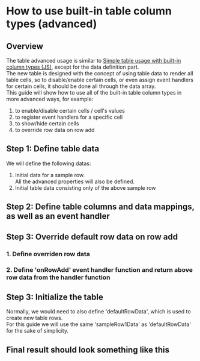 # How to use built-in table column types (advanced)
## Overview
The table advanced usage is similar to [Simple table usage with built-in column types (JS)](./SimpleTableUsage), except for the data definition part.<br/>
The new table is designed with the concept of using table data to render all table cells, so to disable/enable certain cells, or even assign event handlers for certain cells, it should be done all through the data array. <br/>
This guide will show how to use all of the built-in table column types in more advanced ways, for example: <br/>
1. to enable/disable certain cells / cell's values <br/>
2. to register event handlers for a specific cell <br/>
3. to show/hide certain cells
4. to override row data on row add

## Step 1: Define table data
We will define the following datas: <br/>
1. Initial data for a sample row. <br/>
All the advanced properties will also be defined. <br/>
2. Initial table data consisting only of the above sample row
<script src="https://gist.github.com/trinhhunganh/2aa5291825d59faefa5d6fe5c16d5bc4.js"></script>

## Step 2: Define table columns and data mappings, as well as an event handler
<script src="https://gist.github.com/trinhhunganh/ad215b28599f8a8f27f1e094d2b22a12.js"></script>

## Step 3: Override default row data on row add
### 1. Define overriden row data
<script src="https://gist.github.com/trinhhunganh/d308026aad07cb9904f79d0ff0a757f7.js"></script>
### 2. Define 'onRowAdd' event handler function and return above row data from the handler function
<script src="https://gist.github.com/trinhhunganh/33c8bef6273cb09bfaf836bf9550305e.js"></script>

## Step 3: Initialize the table
Normally, we would need to also define 'defaultRowData', which is used to create new table rows. <br />
For this guide we will use the same 'sampleRow1Data' as 'defaultRowData' for the sake of simplicity.
<script src="https://gist.github.com/trinhhunganh/9a1f79bfa2d81f2351b5c0789c02f84d.js"></script>

## Final result should look something like this
<script src="https://gist.github.com/trinhhunganh/0b380d28648f2b51a11a5661739fcafd.js"></script>

